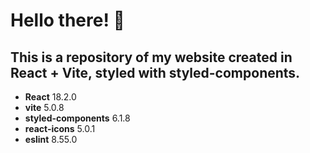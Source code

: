 # Hello there! 🖖

## This is a repository of my website created in React + Vite, styled with styled-components.

- **React** 18.2.0
- **vite** 5.0.8
- **styled-components** 6.1.8
- **react-icons** 5.0.1
- **eslint** 8.55.0
